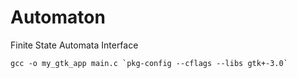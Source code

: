 # Automaton
Finite State Automata Interface

```
gcc -o my_gtk_app main.c `pkg-config --cflags --libs gtk+-3.0`
```
